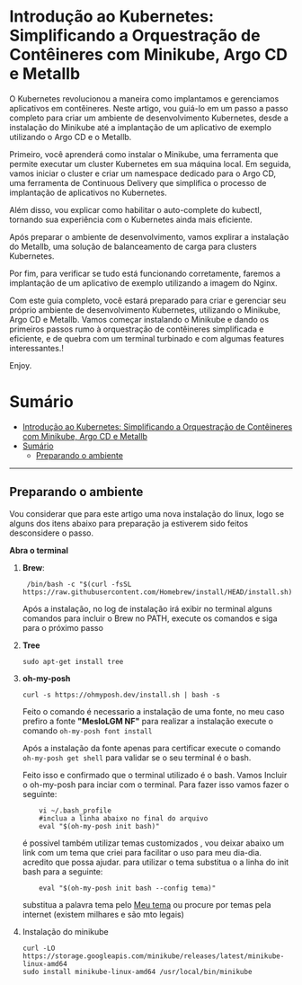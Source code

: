 # Introdução ao Kubernetes: Simplificando a Orquestração de Contêineres com Minikube, Argo CD e Metallb

O Kubernetes revolucionou a maneira como implantamos e gerenciamos aplicativos em contêineres. Neste artigo, vou guiá-lo em um passo a passo completo para criar um ambiente de desenvolvimento Kubernetes, desde a instalação do Minikube até a implantação de um aplicativo de exemplo utilizando o Argo CD e o Metallb.

Primeiro, você aprenderá como instalar o Minikube, uma ferramenta que permite executar um cluster Kubernetes em sua máquina local. Em seguida, vamos iniciar o cluster e criar um namespace dedicado para o Argo CD, uma ferramenta de Continuous Delivery que simplifica o processo de implantação de aplicativos no Kubernetes.

Além disso, vou explicar como habilitar o auto-complete do kubectl, tornando sua experiência com o Kubernetes ainda mais eficiente.

Após preparar o ambiente de desenvolvimento, vamos explirar a instalação do Metallb, uma solução de balanceamento de carga para clusters Kubernetes.

Por fim, para verificar se tudo está funcionando corretamente, faremos a implantação de um aplicativo de exemplo utilizando a imagem do Nginx.

Com este guia completo, você estará preparado para criar e gerenciar seu próprio ambiente de desenvolvimento Kubernetes, utilizando o Minikube, Argo CD e Metallb. Vamos começar instalando o Minikube e dando os primeiros passos rumo à orquestração de contêineres simplificada e eficiente, e de quebra com um terminal turbinado e com algumas features interessantes.! 

Enjoy.

# Sumário

- [Introdução ao Kubernetes: Simplificando a Orquestração de Contêineres com Minikube, Argo CD e Metallb](#introdução-ao-kubernetes-simplificando-a-orquestração-de-contêineres-com-minikube-argo-cd-e-metallb)
- [Sumário](#sumário)
  - [Preparando o ambiente](#preparando-o-ambiente)

---

## Preparando o ambiente

Vou considerar que para este artigo uma nova instalação do linux, logo se alguns dos itens abaixo para preparação ja estiverem sido feitos desconsidere o passo.

**Abra o terminal**
1. **Brew**:    
   ```shell 
    /bin/bash -c "$(curl -fsSL https://raw.githubusercontent.com/Homebrew/install/HEAD/install.sh)"
   ```
   Após a instalação, no log de instalação irá exibir no terminal alguns comandos para incluir o Brew no PATH, execute os comandos e siga para o próximo passo 
2. **Tree**
    ```shell
    sudo apt-get install tree
    ``` 
3. **oh-my-posh**
    ```shell
    curl -s https://ohmyposh.dev/install.sh | bash -s    
    ```
    Feito o comando é necessario a instalação de uma fonte, no meu caso prefiro a fonte **"MesloLGM NF"**
    para realizar a instalação execute o comando `oh-my-posh font install`

    Após a instalação da fonte apenas para certificar execute o comando `oh-my-posh get shell` para validar se o seu terminal é o bash.

    Feito isso e confirmado que o terminal utilizado é o bash. Vamos Incluir o oh-my-posh para inciar com o terminal. Para fazer isso vamos fazer o seguinte: 
    ```shell
        vi ~/.bash_profile
        #inclua a linha abaixo no final do arquivo 
        eval "$(oh-my-posh init bash)"
    ```
    é possivel também utilizar temas customizados , vou deixar abaixo um link com um tema que criei para facilitar o uso para meu dia-dia. acredito que possa ajudar.
    para utilizar o tema substitua o a linha do init bash para a seguinte: 
    ```shell
        eval "$(oh-my-posh init bash --config tema)"
    ```
    
    substitua a palavra tema pelo [Meu tema](https://gist.github.com/lfcampana/34c0154d4d362bb1eb390a8b00272a84) ou procure por temas pela internet (existem milhares e são mto legais)

4. Instalação do minikube
    ```shell
    curl -LO https://storage.googleapis.com/minikube/releases/latest/minikube-linux-amd64
    sudo install minikube-linux-amd64 /usr/local/bin/minikube
    ```
    
